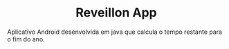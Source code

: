 <h1 align="center">Reveillon App</h1>
Aplicativo Android desenvolvida em java que calcula o tempo restante para o fim do ano.
